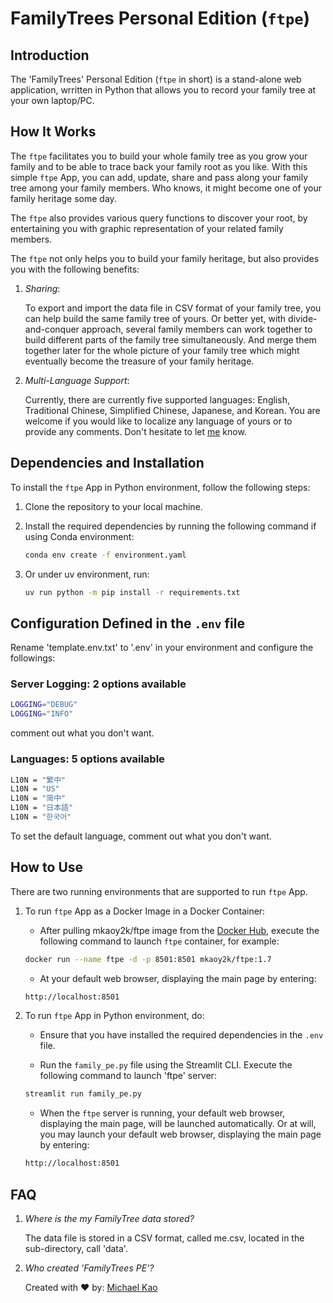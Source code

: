 # FamilyTrees Personal Edition (`ftpe`)

## Introduction

The 'FamilyTrees' Personal Edition (`ftpe` in short) is a stand-alone web application, wrritten in Python that allows you to record your family tree at your own laptop/PC.

## How It Works

The `ftpe` facilitates you to build your whole family tree as you grow your family and to be able to trace back your family root as you like. With this simple `ftpe` App, you can add, update, share and pass along your family tree among your family members. Who knows, it might become one of your family heritage some day.

The `ftpe` also provides various query functions to discover your root, by entertaining you with graphic representation of your related family members.

The `ftpe` not only helps you to build your family heritage, but also provides you with the following benefits:

1. _Sharing_:

   To export and import the data file in CSV format of your family tree, you can help  build the same family tree of yours. Or better yet, with divide-and-conquer approach, several family members can work together to build different parts of the family tree simultaneously. And merge them together later for the whole picture of your family tree which might eventually become the treasure of your family heritage.

2. _Multi-Language Support_:

   Currently, there are currently five supported languages: English, Traditional Chinese, Simplified Chinese, Japanese, and Korean. You are welcome if you would like to localize any language of yours or to provide any comments. Don't hesitate to  let [me](mailto:mkaoy2k@gmail.com) know.

## Dependencies and Installation

To install the `ftpe` App in Python environment, follow the following steps:

1. Clone the repository to your local machine.

2. Install the required dependencies by running the following command if using Conda environment:

   ```bash
   conda env create -f environment.yaml
   ```

3. Or under uv environment, run:

   ```bash
   uv run python -m pip install -r requirements.txt
   ```

## Configuration Defined in the `.env` file

Rename 'template.env.txt' to '.env' in your environment and configure the followings:

### Server Logging: 2 options available

```bash
LOGGING="DEBUG"
LOGGING="INFO"
```

comment out what you don't want.

### Languages: 5 options available

```bash
L10N = "繁中"
L10N = "US"
L10N = "简中"
L10N = "日本語"
L10N = "한국어"
```

To set the default language, comment out what you don't want.

## How to Use

There are two running environments that are supported to run `ftpe` App.

1. To run `ftpe` App as a Docker Image in a Docker Container:

   - After pulling mkaoy2k/ftpe image from the [Docker Hub](https://hub.docker.com), execute the following command to launch `ftpe` container, for example:

   ```bash
   docker run --name ftpe -d -p 8501:8501 mkaoy2k/ftpe:1.7
   ```

   - At your default web browser, displaying the main page by entering:

   ```bash
   http://localhost:8501
   ```

2. To run `ftpe` App in Python environment, do:

   - Ensure that you have installed the required dependencies in the `.env` file.

   - Run the `family_pe.py` file using the Streamlit CLI. Execute the following command to launch 'ftpe' server:

   ```bash
   streamlit run family_pe.py
   ```

   - When the `ftpe` server is running, your default web browser, displaying the main page, will be launched automatically. Or at will, you may launch your default web browser, displaying the main page by entering:

   ```bash
   http://localhost:8501
   ```

## FAQ

1. _Where is the my FamilyTree data stored?_

   The data file is stored in a CSV format, called me.csv, located in the sub-directory, call 'data'.

2. _Who created 'FamilyTrees PE'?_

   Created with ❤️ by:
   [Michael Kao](https://github.com/mkaoy2k)
